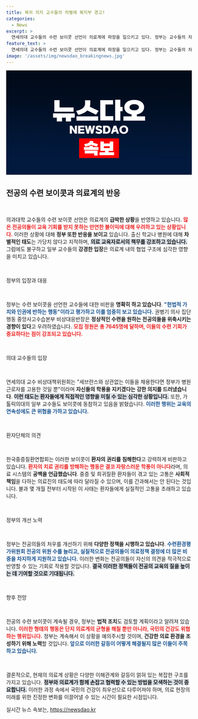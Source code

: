 ```yaml
---
title: 복귀 의지 교수들의 차별에 복지부 경고!
categories:
  - News
excerpt: >
  연세의대 교수들의 수련 보이콧 선언이 의료계에 파장을 일으키고 있다. 정부는 교수들의 차별적 태도를 비판하며 법적 대응을 예고했으며, 환자단체는 이들 행동을 반인륜적이라고 강력 반발하고 있다.
feature_text: >
  연세의대 교수들의 수련 보이콧 선언이 의료계에 파장을 일으키고 있다. 정부는 교수들의 차별적 태도를 비판하며 법적 대응을 예고했으며, 환자단체는 이들 행동을 반인륜적이라고 강력 반발하고 있다.
image: '/assets/img/newsdao_breakingnews.jpg'
---
```


<p><img src="/assets/img/newsdao_breakingnews.jpg" alt="firstkoreanews 속보" /></p>

<h2 data-ke-size="size26">전공의 수련 보이콧과 의료계의 반응</h2>

<p data-ke-size="size16">&nbsp;</p> 

<p>의과대학 교수들의 수련 보이콧 선언은 의료계의 <strong>급박한 상황</strong>을 반영하고 있습니다. <b><span style="color: #ee2323;">많은 전공의들이 교육 기회를 받지 못하는 만연한 불이익에 대해 우려하고 있는 상황입니다.</span></b> 이러한 상황에 대해 <strong>정부 또한 반응을 보이고</strong> 있습니다. 출신 학교나 병원에 대해 <strong>차별적인 태도</strong>는 가당치 않다고 지적하며, <b><span style="background-color: #21538527;">의료 교육자로서의 책무를 강조하고 있습니다.</span></b> 그럼에도 불구하고 일부 교수들의 <strong>강경한 입장</strong>은 의료계 내의 협업 구조에 심각한 영향을 미치고 있습니다.</p>

<p data-ke-size="size16">&nbsp;</p>

<p>정부의 입장과 대응</p>

<p data-ke-size="size16">&nbsp;</p>

<p>정부는 수련 보이콧을 선언한 교수들에 대한 비판을 <strong>명확히 하고 있습니다</strong>. <b><span style="color: #1a5490;">"헌법적 가치와 인권에 반하는 행동"이라고 평가하고 이를 엄중히 보고 있습니다.</span></b> 권병기 의사 집단행동 중앙사고수습본부 비상대응반장은 <strong>정상적인 수련을 원하는 전공의들을 위축시키는 경향이 있다</strong>고 우려하였습니다. <b><span style="color: #ee2323;">모집 정원은 총 7645명에 달하며, 이들의 수련 기회가 중요하다는 점이 강조되고 있습니다.</span></b></p>

<p data-ke-size="size16">&nbsp;</p>

<p>의대 교수들의 입장</p>

<p data-ke-size="size16">&nbsp;</p>

<p>연세의대 교수 비상대책위원회는 "세브란스와 상관없는 이들을 채용한다면 정부가 병원 근로자를 고용한 것일 뿐"이라며 <strong>자신들의 학풍을 지키겠다는 강한 의지를 드러냈습니다</strong>. <b><span style="background-color: #21538527;">이런 태도는 환자들에게 직접적인 영향을 미칠 수 있는 심각한 상황입니다.</span></b> 또한, 가톨릭의대의 일부 교수들도 보이콧에 동참하고 있음을 밝혔습니다. <b><span style="color: #1a5490;">이러한 행위는 교육의 연속성에도 큰 위협을 가하고 있습니다.</span></b></p>

<p data-ke-size="size16">&nbsp;</p>

<p>환자단체의 의견</p>

<p data-ke-size="size16">&nbsp;</p>

<p>한국중증질환연합회는 이러한 보이콧이 <strong>환자의 권리를 침해한다</strong>고 강력하게 비판하고 있습니다. <b><span style="color: #ee2323;">환자의 치료 권리를 방해하는 행동은 결코 자랑스러운 학풍이 아니다</span></b>라며, 의료 시스템의 <strong>공백을 언급했습니다</strong>. 중증 및 희귀질환 환자들이 겪고 있는 고통은 <strong>사회적 책임</strong>을 다하는 의료진의 태도에 따라 달라질 수 있으며, 이를 간과해서는 안 된다는 것입니다. 불과 몇 개월 전부터 시작된 이 사태는 환자들에게 실질적인 고통을 초래하고 있습니다.</p>

<p data-ke-size="size16">&nbsp;</p>

<p>정부의 개선 노력</p>

<p data-ke-size="size16">&nbsp;</p>

<p>정부는 전공의들의 처우를 개선하기 위해 <strong>다양한 정책을 시행하고 있습니다</strong>. <b><span style="color: #1a5490;">수련환경평가위원회 전공의 위원 수를 늘리고, 실질적으로 전공의들이 의료정책 결정에 더 많은 비중을 차지하게 지원하고 있습니다.</span></b> 이러한 변화는 전공의들이 자신의 의견을 적극적으로 반영할 수 있는 기회로 작용할 것입니다. <b><span style="background-color: #21538527;">결국 이러한 정책들이 전공의 교육의 질을 높이는 데 기여할 것으로 기대됩니다.</span></b></p>

<p data-ke-size="size16">&nbsp;</p>

<p>향후 전망</p>

<p data-ke-size="size16">&nbsp;</p>

<p>전공의 수련 보이콧이 계속될 경우, 정부는 <strong>법적 조치</strong>도 검토할 계획이라고 알려져 있습니다. <b><span style="color: #ee2323;">이러한 형태의 행동은 단지 의료계의 균형을 해칠 뿐만 아니라, 국민의 건강도 위협하는 행위입니다.</span></b> 정부는 계속해서 이 상황을 예의주시할 것이며, <strong>건강한 의료 환경을 조성하기 위해 노력</strong>할 것입니다. <b><span style="color: #1a5490;">앞으로 이러한 갈등이 어떻게 해결될지 많은 이들이 주목하고 있습니다.</span></b></p>

<p data-ke-size="size16">&nbsp;</p>

<p>결론적으로, 현재의 의료계 상황은 다양한 이해관계와 갈등이 얽혀 있는 복잡한 구조를 가지고 있습니다. <b><span style="background-color: #21538527;">정부와 의료계가 함께 손잡고 협력할 수 있는 방법을 모색하는 것이 중요합니다.</span></b> 이러한 과정 속에서 국민의 건강이 최우선으로 다루어져야 하며, 의료 현장의 미래를 위한 진정한 변화를 이끌어낼 수 있는 시간이 필요한 시점입니다.</p>
실시간 뉴스 속보는, <a href="https://newsdao.kr" rel="dofollow">https://newsdao.kr</a>


